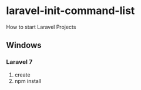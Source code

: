 # laravel-init-command-list
How to start Laravel Projects

## Windows

### Laravel 7
1. create
2. npm install
